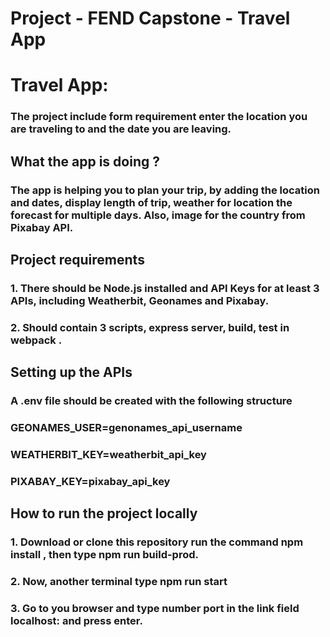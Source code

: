 # Project - FEND Capstone - Travel App
# Travel App:
### The project include form requirement enter the location you are traveling to and the date you are leaving.
## What the app is doing ?
### The app is helping you to plan your trip, by adding the location and dates, display length of trip, weather for location the forecast for multiple days. Also, image for the country from Pixabay API.
## Project requirements
### 1. There should be Node.js installed and API Keys for at least 3 APIs, including Weatherbit, Geonames and Pixabay.
### 2. Should contain 3 scripts, express server, build, test in webpack .
## Setting up the APIs
### A .env file should be created with the following structure
### GEONAMES_USER=genonames_api_username
### WEATHERBIT_KEY=weatherbit_api_key
### PIXABAY_KEY=pixabay_api_key
## How to run the project locally
### 1. Download or clone this repository run the command npm install , then type npm run build-prod.
### 2. Now, another terminal type npm run start
### 3. Go to you browser and type number port in the link field localhost: and press enter.
